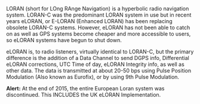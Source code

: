 LORAN (short for LOng RAnge Navigation) is a hyperbolic radio navigation system. LORAN-C was the predominant LORAN system in use but in recent years eLORAN, or E-LORAN (Enhanced LORAN) has been replacing obsolete LORAN-C systems. However, eLORAN has not been able to catch on as well as GPS systems become cheaper and more accessible to users, so eLORAN systems have begun to shut down.

eLORAN is, to radio listeners, virtually identical to LORAN-C, but the primary difference is the addition of a Data Channel to send DGPS info, Differential eLORAN corrections, UTC Time of day, eLORAN Integrity info, as well as other data. The data is transmitted at about 20-50 bps using Pulse Position Modulation (Also known as Eurofix), or by using 9th Pulse Modulation.

**Alert:** At the end of 2015, the entire European Loran system was discontinued. This INCLUDES the UK eLORAN Implementation.